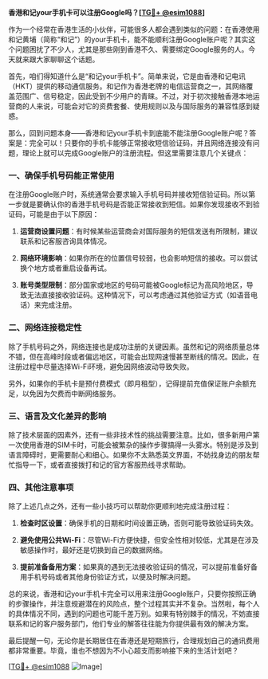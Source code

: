 **香港和记your手机卡可以注册Google吗？[[TG💪+ @esim1088](https://t.me/s/esim1088)]**

作为一个经常在香港生活的小伙伴，可能很多人都会遇到类似的问题：在香港使用和记黄埔（简称“和记”）的your手机卡，能不能顺利注册Google账户呢？其实这个问题困扰了不少人，尤其是那些刚到香港不久、需要绑定Google服务的人。今天就来跟大家聊聊这个话题。

首先，咱们得知道什么是“和记your手机卡”。简单来说，它是由香港和记电讯（HKT）提供的移动通信服务。和记作为香港老牌的电信运营商之一，其网络覆盖范围广、信号稳定，因此受到不少用户的青睐。不过，对于初次接触香港本地运营商的人来说，可能会对它的资费套餐、使用规则以及与国际服务的兼容性感到疑惑。

那么，回到问题本身——香港和记your手机卡到底能不能注册Google账户呢？答案是：完全可以！只要你的手机卡能够正常接收短信验证码，并且网络连接没有问题，理论上就可以完成Google账户的注册流程。但这里需要注意几个关键点：

### 一、确保手机号码能正常使用

在注册Google账户时，系统通常会要求输入手机号码并接收短信验证码。所以第一步就是要确认你的香港手机号码是否能正常接收到短信。如果你发现接收不到验证码，可能是由于以下原因：

1. **运营商设置问题**：有时候某些运营商会对国际服务的短信发送有所限制，建议联系和记客服咨询具体情况。
   
2. **网络环境影响**：如果你所在的位置信号较弱，也会影响短信的接收。可以尝试换个地方或者重启设备再试。

3. **账号类型限制**：部分国家或地区的号码可能被Google标记为高风险地区，导致无法直接接收验证码。这种情况下，可以考虑通过其他验证方式（如语音电话）来完成注册。

### 二、网络连接稳定性

除了手机号码之外，网络连接也是成功注册的关键因素。虽然和记的网络质量总体不错，但在高峰时段或者偏远地区，可能会出现网速慢甚至断线的情况。因此，在注册过程中尽量选择Wi-Fi环境，避免因网络波动导致失败。

另外，如果你的手机卡是预付费模式（即月租型），记得提前充值保证账户余额充足，以免因为欠费而中断网络服务。

### 三、语言及文化差异的影响

除了技术层面的因素外，还有一些非技术性的挑战需要注意。比如，很多新用户第一次使用香港的SIM卡时，可能会被繁杂的操作步骤搞得一头雾水。特别是涉及到语言障碍时，更需要耐心和细心。如果你不太熟悉英文界面，不妨找身边的朋友帮忙指导一下，或者直接拨打和记的官方客服热线寻求帮助。

### 四、其他注意事项

除了上述几点之外，还有一些小技巧可以帮助你更顺利地完成注册过程：

1. **检查时区设置**：确保手机的日期和时间设置正确，否则可能导致验证码失效。

2. **避免使用公共Wi-Fi**：尽管Wi-Fi方便快捷，但安全性相对较低，尤其是在涉及敏感操作时，最好还是切换到自己的数据网络。

3. **提前准备备用方案**：如果真的遇到无法接收验证码的情况，可以提前准备好备用手机号码或者其他身份验证方式，以便及时解决问题。

总的来说，香港和记your手机卡完全可以用来注册Google账户，只要你按照正确的步骤操作，并注意规避潜在的风险点，整个过程其实并不复杂。当然啦，每个人的具体情况不同，遇到的问题也可能千差万别。如果有特别棘手的情况，不妨直接联系和记的客户服务部门，他们专业的解答往往能为你提供最有效的解决方案。

最后提醒一句，无论你是长期居住在香港还是短期旅行，合理规划自己的通讯费用都非常重要。毕竟，谁也不想因为不小心超支而影响接下来的生活计划吧？

[[TG💪+ @esim1088](https://t.me/s/esim1088) ![Image](https://i.postimg.cc/4NQfJmqS/Snipaste-2025-05-13-00-14-12.png)]